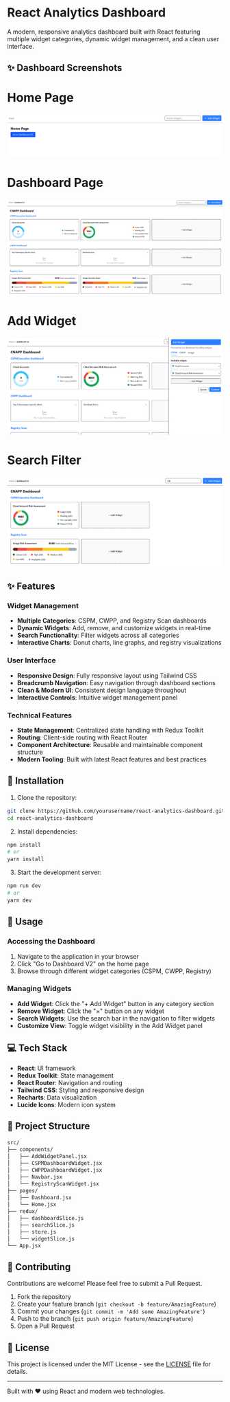 # React Analytics Dashboard

A modern, responsive analytics dashboard built with React featuring multiple widget categories, dynamic widget management, and a clean user interface.

## ✨ Dashboard Screenshots

# Home Page

![Home Page View](./src/assets/Home_page_view.png)

# Dashboard Page

![Dashboard View](./src/assets/Dashboard_view.png)

# Add Widget

![Add Widget View](./src/assets/Add_widget_view.png)

# Search Filter

![Search Filter View](./src/assets/Search_filter_view.png)

## ✨ Features

### Widget Management

- **Multiple Categories**: CSPM, CWPP, and Registry Scan dashboards
- **Dynamic Widgets**: Add, remove, and customize widgets in real-time
- **Search Functionality**: Filter widgets across all categories
- **Interactive Charts**: Donut charts, line graphs, and registry visualizations

### User Interface

- **Responsive Design**: Fully responsive layout using Tailwind CSS
- **Breadcrumb Navigation**: Easy navigation through dashboard sections
- **Clean & Modern UI**: Consistent design language throughout
- **Interactive Controls**: Intuitive widget management panel

### Technical Features

- **State Management**: Centralized state handling with Redux Toolkit
- **Routing**: Client-side routing with React Router
- **Component Architecture**: Reusable and maintainable component structure
- **Modern Tooling**: Built with latest React features and best practices

## 🚀 Installation

1. Clone the repository:

```bash
git clone https://github.com/yourusername/react-analytics-dashboard.git
cd react-analytics-dashboard
```

2. Install dependencies:

```bash
npm install
# or
yarn install
```

3. Start the development server:

```bash
npm run dev
# or
yarn dev
```

## 📖 Usage

### Accessing the Dashboard

1. Navigate to the application in your browser
2. Click "Go to Dashboard V2" on the home page
3. Browse through different widget categories (CSPM, CWPP, Registry)

### Managing Widgets

- **Add Widget**: Click the "+ Add Widget" button in any category section
- **Remove Widget**: Click the "×" button on any widget
- **Search Widgets**: Use the search bar in the navigation to filter widgets
- **Customize View**: Toggle widget visibility in the Add Widget panel

## 💻 Tech Stack

- **React**: UI framework
- **Redux Toolkit**: State management
- **React Router**: Navigation and routing
- **Tailwind CSS**: Styling and responsive design
- **Recharts**: Data visualization
- **Lucide Icons**: Modern icon system

## 📁 Project Structure

```
src/
├── components/
│   ├── AddWidgetPanel.jsx
│   ├── CSPMDashboardWidget.jsx
│   ├── CWPPDashboardWidget.jsx
│   ├── Navbar.jsx
│   └── RegistryScanWidget.jsx
├── pages/
│   ├── Dashboard.jsx
│   └── Home.jsx
├── redux/
│   ├── dashboardSlice.js
│   ├── searchSlice.js
│   ├── store.js
│   └── widgetSlice.js
└── App.jsx
```

## 🤝 Contributing

Contributions are welcome! Please feel free to submit a Pull Request.

1. Fork the repository
2. Create your feature branch (`git checkout -b feature/AmazingFeature`)
3. Commit your changes (`git commit -m 'Add some AmazingFeature'`)
4. Push to the branch (`git push origin feature/AmazingFeature`)
5. Open a Pull Request

## 📄 License

This project is licensed under the MIT License - see the [LICENSE](LICENSE) file for details.

---

Built with ❤️ using React and modern web technologies.
